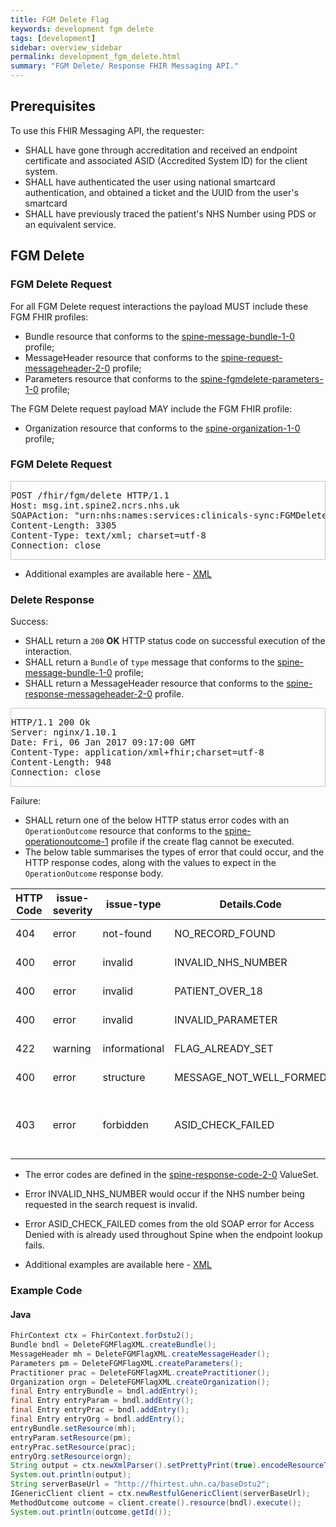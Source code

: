 ```yaml
---
title: FGM Delete Flag
keywords: development fgm delete
tags: [development]
sidebar: overview_sidebar
permalink: development_fgm_delete.html
summary: "FGM Delete/ Response FHIR Messaging API."
---
```



## Prerequisites ##

To use this FHIR Messaging API, the requester:

- SHALL have gone through accreditation and received an endpoint certificate and associated ASID (Accredited System ID) for the client system.
- SHALL have authenticated the user using national smartcard authentication, and obtained a ticket and the UUID from the user's smartcard 
- SHALL have previously traced the patient's NHS Number using PDS or an equivalent service.


## FGM Delete ##

### FGM Delete Request ###

For all FGM Delete request interactions the payload MUST include these FGM FHIR profiles:

- Bundle resource that conforms to the [spine-message-bundle-1-0](https://fhir.nhs.uk/StructureDefinition/spine-message-bundle-1-0) profile;
- MessageHeader resource that conforms to the [spine-request-messageheader-2-0](https://fhir.nhs.uk/StructureDefinition/spine-request-messageheader-2-0) profile;
- Parameters resource that conforms to the [spine-fgmdelete-parameters-1-0](https://fhir.nhs.uk/StructureDefinition/spine-fgmdelete-parameters-1-0) profile;

The FGM Delete request payload MAY include the FGM FHIR profile:

- Organization resource that conforms to the [spine-organization-1-0](https://fhir.nhs.uk/StructureDefinition/spine-organization-1-0) profile;


### FGM Delete Request ###

<div style="border:solid 1px; border-color: #c3c8cc;">

<pre>
POST /fhir/fgm/delete HTTP/1.1
Host: msg.int.spine2.ncrs.nhs.uk
SOAPAction: "urn:nhs:names:services:clinicals-sync:FGMDelete_1_0"
Content-Length: 3305
Content-Type: text/xml; charset=utf-8
Connection: close
</pre>

<script src="https://gist.github.com/sufyanpat/323b9265b995b452f80c7d7e24ddc23a.js"></script>
</div>

- Additional examples are available here - [XML](http://data.developer.nhs.uk/fhir/fgm-v2-draft-d/Chapter.5.Examples/examples.html)

### Delete Response ###

Success:

- SHALL return a `200` **OK** HTTP status code on successful execution of the interaction.
- SHALL return a `Bundle` of `type` message that conforms to the [spine-message-bundle-1-0](https://fhir.nhs.uk/StructureDefinition/spine-message-bundle-1-0) profile;
- SHALL return a MessageHeader resource that conforms to the [spine-response-messageheader-2-0](https://fhir.nhs.uk/StructureDefinition/spine-response-messageheader-2-0) profile.

<div style="border:solid 1px; border-color: #c3c8cc;">

<pre>
HTTP/1.1 200 Ok
Server: nginx/1.10.1
Date: Fri, 06 Jan 2017 09:17:00 GMT
Content-Type: application/xml+fhir;charset=utf-8
Content-Length: 948
Connection: close
</pre>

<script src="https://gist.github.com/sufyanpat/a12c9f38da1edd72a58fc14af1a86d6e.js"></script>

</div>

Failure: 

- SHALL return one of the below HTTP status error codes with an `OperationOutcome` resource that conforms to the [spine-operationoutcome-1](https://fhir.nhs.uk/StructureDefinition/spine-operationoutcome-1) profile if the create flag cannot be executed.
- The below table summarises the types of error that could occur, and the HTTP response codes, along with the values to expect in the `OperationOutcome` response body.


| HTTP Code | issue-severity | issue-type | Details.Code | Details.Display | Orignal codes |
|-----------|----------------|------------|--------------|-----------------|-----------------|
|404 | error | not-found | NO_RECORD_FOUND | No Record Found| FGM-0001 |
|400 | error | invalid | INVALID_NHS_NUMBER | Invalid NHS number| FGM-0002 |
|400 | error | invalid | PATIENT_OVER_18 | Patient is over 18 | FGM-0003 |
|400 | error | invalid | INVALID_PARAMETER | Invalid parameter | FGM-0004 |
|422 | warning | informational | FLAG_ALREADY_SET | Flag value was already set | FGM-0005 |
|400 | error | structure | MESSAGE_NOT_WELL_FORMED | Message not well formed | FGM-9999 |
|403 | error | forbidden | ASID_CHECK_FAILED | The sender or receiver's ASID is not authorised for this interaction | 300 |

- The error codes are defined in the [spine-response-code-2-0](https://fhir.nhs.uk/ValueSet/spine-response-code-2-0) ValueSet.
- Error INVALID_NHS_NUMBER would occur if the NHS number being requested in the search request is invalid.
- Error ASID_CHECK_FAILED comes from the old SOAP error for Access Denied with is already used throughout Spine when the endpoint lookup fails.

- Additional examples are available here - [XML](http://data.developer.nhs.uk/fhir/fgm-v2-draft-d/Chapter.5.Examples/examples.html)

### Example Code ###



#### Java ####

```java
FhirContext ctx = FhirContext.forDstu2();
Bundle bndl = DeleteFGMFlagXML.createBundle();
MessageHeader mh = DeleteFGMFlagXML.createMessageHeader();
Parameters pm = DeleteFGMFlagXML.createParameters();
Practitioner prac = DeleteFGMFlagXML.createPractitioner();
Organization orgn = DeleteFGMFlagXML.createOrganization();
final Entry entryBundle = bndl.addEntry();		
final Entry entryParam = bndl.addEntry();
final Entry entryPrac = bndl.addEntry();
final Entry entryOrg = bndl.addEntry();
entryBundle.setResource(mh);
entryParam.setResource(pm);
entryPrac.setResource(prac);
entryOrg.setResource(orgn);
String output = ctx.newXmlParser().setPrettyPrint(true).encodeResourceToString(bndl);
System.out.println(output);
String serverBaseUrl = "http://fhirtest.uhn.ca/baseDstu2";
IGenericClient client = ctx.newRestfulGenericClient(serverBaseUrl);
MethodOutcome outcome = client.create().resource(bndl).execute();
System.out.println(outcome.getId());
```

